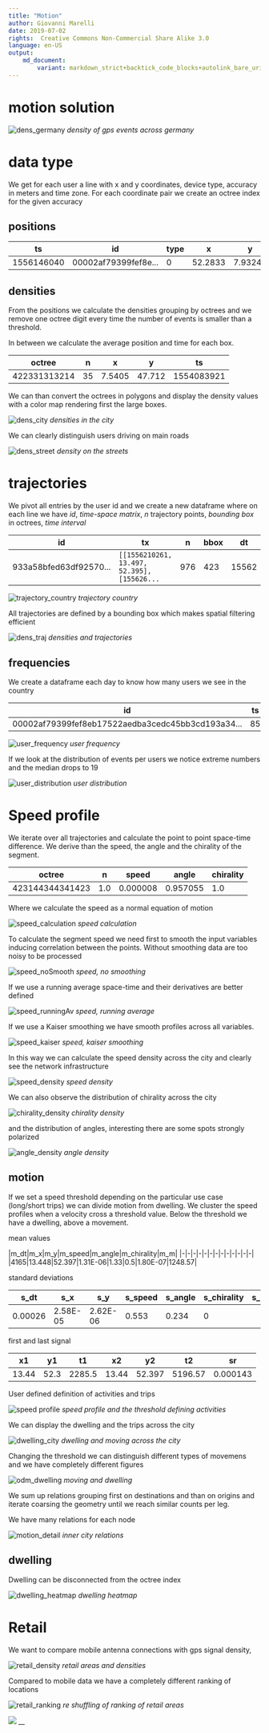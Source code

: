 ```yaml
---
title: "Motion"
author: Giovanni Marelli
date: 2019-07-02
rights:  Creative Commons Non-Commercial Share Alike 3.0
language: en-US
output: 
	md_document:
		variant: markdown_strict+backtick_code_blocks+autolink_bare_uris+markdown_github
---
```


# motion solution

![dens_germany](../f/f_mov/dens_germany.png "dens germany")
_density of gps events across germany_

# data type

We get for each user a line with x and y coordinates, device type, accuracy in meters and time zone.
For each coordinate pair we create an octree index for the given accuracy

## positions

| ts | id | type | x | y | accuracy | tz | octree | n |
| - | - | - | - | - | - | - | - | - |
|1556146040|00002af79399fef8e...|0|52.2833|7.93245|17|7200|314223124321441|1| 314223124321441 | 1 |

## densities

From the positions we calculate the densities grouping by octrees and we remove one octree digit every time the number of events is smaller than a threshold.

In between we calculate the average position and time for each box.

|octree|n|x|y|ts|
|-|-|-|-|-|
|422331313214|35|7.5405|47.712|1554083921|

We can than convert the octrees in polygons and display the density values with a color map rendering first the large boxes.

![dens_city](../f/f_mov/dens_city.png "dens_city")
_densities in the city_

<!-- ![dens_germany](../f/f_mov/dens_germany.png "dens_germany") -->
<!-- _density overall the country_ -->

We can clearly distinguish users driving on main roads

![dens_street](../f/f_mov/dens_street.png "dens_street")
_density on the streets_

# trajectories

We pivot all entries by the user id and we create a new dataframe where on each line we have *id*, *time-space matrix*, *n* trajectory points, *bounding box* in octrees, *time interval*

|id|tx|n|bbox|dt|
|-|-|-|-|-|
933a58bfed63df92570...| `[[1556210261, 13.497, 52.395], [155626...`|976|423|15562|

![trajectory_country](../f/f_mov/trajectory_country.png "trajectory_country")
_trajectory country_

All trajectories are defined by a bounding box which makes spatial filtering efficient

![dens_traj](../f/f_mov/dens_traj3.png "dens traj")
_densities and trajectories_

## frequencies

We create a dataframe each day to know how many users we see in the country

|id|ts|
|-|-|
|00002af79399fef8eb17522aedba3cedc45bb3cd193a34...|85|

![user_frequency](../f/f_mov/user_frequency.png "user frequency")
_user frequency_

If we look at the distribution of events per users we notice extreme numbers and the median drops to 19

![user_distribution](../f/f_mov/user_distribution.png "user distribution")
_user distribution_

# Speed profile

We iterate over all trajectories and calculate the point to point space-time difference. We derive than the speed, the angle and the chirality of the segment.

|octree|n|speed|angle|chirality|
|-|-|-|-|-|
|423144344341423|1.0|0.000008|0.957055|1.0|

Where we calculate the speed as a normal equation of motion

![speed_calculation](../f/f_mov/speed_calculation.png "speed_calculation")
_speed calculation_

To calculate the segment speed we need first to smooth the input variables inducing correlation between the points. 
Without smoothing data are too noisy to be processed

![speed_noSmooth](../f/f_mov/speed_noSmooth.png "speed no smoothing")
_speed, no smoothing_

If we use a running average space-time and their derivatives are better defined

![speed_runningAv](../f/f_mov/speed_runningAv.png "speed running average")
_speed, running average_

If we use a Kaiser smoothing we have smooth profiles across all variables.

![speed_kaiser](../f/f_mov/speed_kaiser.png "speed kaiser smoothing")
_speed, kaiser smoothing_

In this way we can calculate the speed density across the city and clearly see the network infrastructure

![speed_density](../f/f_mov/speed_density.png "speed density")
_speed density_

We can also observe the distribution of chirality across the city

![chirality_density](../f/f_mov/chirality_distribution.png "chirality density")
_chirality density_

and the distribution of angles, interesting there are some spots strongly polarized

![angle_density](../f/f_mov/angle_distribution.png "angle density")
_angle density_

## motion

If we set a speed threshold depending on the particular use case (long/short trips) we can divide motion from dwelling.
We cluster the speed profiles when a velocity cross a threshold value. Below the threshold we have a dwelling, above a movement. 

mean values

|m_dt|m_x|m_y|m_speed|m_angle|m_chirality|m_m|
|-|-|-|-|-|-|-|-|-|-|-|-|-|
|4165|13.448|52.397|1.31E-06|1.33|0.5|1.80E-07|1248.57|

standard deviations

|s_dt|s_x|s_y|s_speed|s_angle|s_chirality|s_m|
|-|-|-|-|-|-|-|
|0.00026|2.58E-05|2.62E-06|0.553|0.234|0|

first and last signal

x1|y1|t1|x2|y2|t2|sr|
|-|-|-|-|-|-|-|
|13.44|52.3|2285.5|13.44|52.397|5196.57|0.000143|

User defined definition of activities and trips

![speed profile](../f/f_triang/speed_profile.svg "speed profile")
_speed profile and the threshold defining activities_

We can display the dwelling and the trips across the city

![dwelling_city](../f/f_mov/dwelling_city.png "dwelling_city")
_dwelling and moving across the city_

Changing the threshold we can distinguish different types of movemens and we have completely different figures

![odm_dwelling](../f/f_mov/odm_dwelling.png "dwelling odm")
_moving and dwelling_

We sum up relations grouping first on destinations and than on origins and iterate coarsing the geometry until we reach similar counts per leg.

We have many relations for each node

![motion_detail](../f/f_mov/motion_detail.png "motion detail")
_inner city relations_

## dwelling

Dwelling can be disconnected from the octree index

![dwelling_heatmap](../f/f_mov/dwelling_heatmap.png "dwelling heatmap")
_dwelling heatmap_



# Retail

We want to compare mobile antenna connections with gps signal density, 

![retail_density](../f/f_mov/retail_density.png "retail density")
_retail areas and densities_

Compared to mobile data we have a completely different ranking of locations

![retail_ranking](../f/f_mov/retail_ranking.png "retail ranking")
_re shuffling of ranking of retail areas_

![](../f/f_mov/ "")
__


